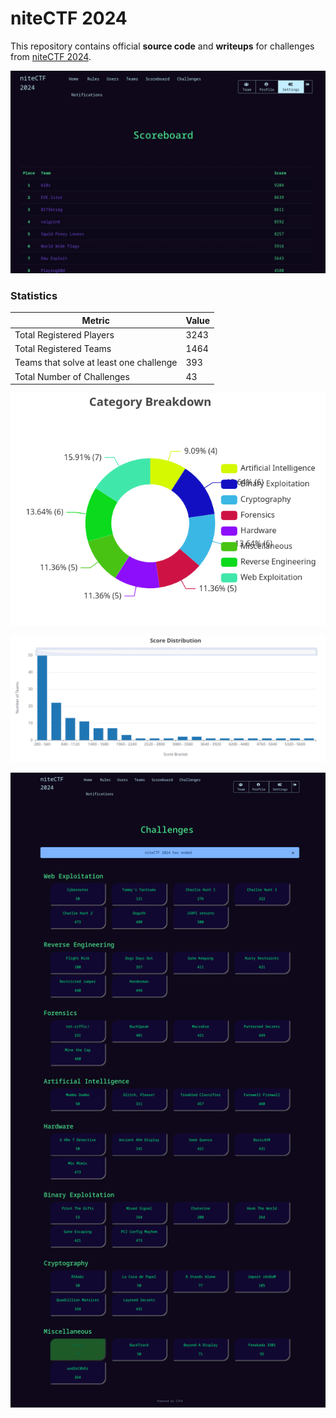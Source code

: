 # niteCTF 2024

This repository contains official **source code** and **writeups** for challenges from [niteCTF 2024](https://ctftime.org/event/2461).

![Scoreboard](assets/scoreboard.png)

### Statistics

| Metric                                  | Value |
| --------------------------------------- | ----- |
| Total Registered Players                | 3243  |
| Total Registered Teams                  | 1464  |
| Teams that solve at least one challenge | 393   |
| Total Number of Challenges              | 43    |

![Category Breakdown](assets/category_breakdown.png)

![Score Distribution](assets/score_distribution.png)

![Challenges](assets/challenges.png)
